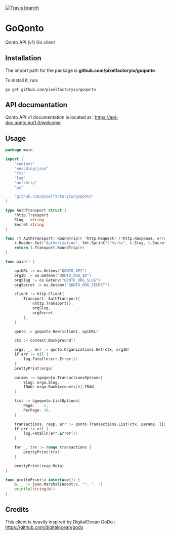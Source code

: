 [![Travis branch](https://img.shields.io/travis/pixelfactoryio/goqonto/v1.svg?style=flat-square)](https://travis-ci.org/pixelfactoryio/goqonto)

# GoQonto
Qonto API (v1) Go client

## Installation

The import path for the package is **github.com/pixelfactoryio/goqonto**

To install it, run:

```
go get github.com/pixelfactoryio/goqonto
```

## API documentation

Qonto API v1 documentation is located at : https://api-doc.qonto.eu/1.0/welcome


## Usage

```go
package main

import (
	"context"
	"encoding/json"
	"fmt"
	"log"
	"net/http"
	"os"

	"github.com/pixelfactoryio/goqonto"
)

type AuthTransport struct {
	*http.Transport
	Slug   string
	Secret string
}

func (t AuthTransport) RoundTrip(r *http.Request) (*http.Response, error) {
	r.Header.Set("Authorization", fmt.Sprintf("%s:%s", t.Slug, t.Secret))
	return t.Transport.RoundTrip(r)
}

func main() {

	apiURL := os.Getenv("QONTO_API")
	orgID := os.Getenv("QONTO_ORD_ID")
	orgSlug := os.Getenv("QONTO_ORG_SLUG")
	orgSecret := os.Getenv("QONTO_ORG_SECRET")

	client := http.Client{
		Transport: AuthTransport{
			&http.Transport{},
			orgSlug,
			orgSecret,
		},
	}

	qonto := goqonto.New(&client, apiURL)

	ctx := context.Background()

	orga, _, err := qonto.Organizations.Get(ctx, orgID)
	if err != nil {
		log.Fatalln(err.Error())
	}
	prettyPrint(orga)

	params := &goqonto.TransactionsOptions{
		Slug: orga.Slug,
		IBAN: orga.BankAccounts[0].IBAN,
	}

	list := &goqonto.ListOptions{
		Page:    1,
		PerPage: 10,
	}

	transactions, resp, err := qonto.Transactions.List(ctx, params, list)
	if err != nil {
		log.Fatalln(err.Error())
	}

	for _, trx := range transactions {
		prettyPrint(trx)
	}

	prettyPrint(resp.Meta)
}

func prettyPrint(v interface{}) {
	b, _ := json.MarshalIndent(v, "", "  ")
	println(string(b))
}
```

## Credits

This client is heavily inspired by DigitalOcean GoDo : https://github.com/digitalocean/godo
